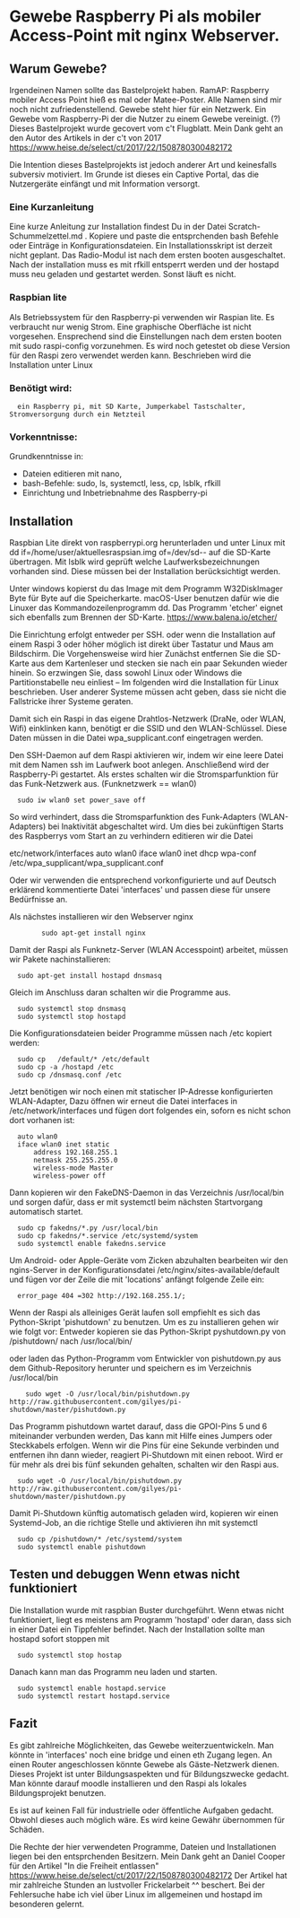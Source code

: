 # Gewebe Raspberry Pi  als mobiler Access-Point mit nginx Webserver.

## Warum Gewebe?

Irgendeinen Namen sollte das Bastelprojekt haben. RamAP: Raspberry mobiler Access Point hieß es mal oder Matee-Poster. Alle Namen sind mir noch nicht zufriedenstellend. Gewebe steht hier für ein Netzwerk. Ein Gewebe vom Raspberry-Pi der die Nutzer zu einem Gewebe vereinigt. (?)   Dieses Bastelprojekt wurde gecovert vom c't Flugblatt. Mein Dank geht an den Autor des Artikels in der c't von 2017 https://www.heise.de/select/ct/2017/22/1508780300482172 

Die Intention dieses Bastelprojekts ist jedoch anderer Art und keinesfalls subversiv motiviert. Im Grunde ist dieses ein Captive Portal, das die Nutzergeräte einfängt und mit Information versorgt. 

### Eine Kurzanleitung 

Eine kurze Anleitung zur  Installation findest Du in der Datei Scratch-Schummelzettel.md . Kopiere und paste die entsprchenden bash Befehle oder Einträge in Konfigurationsdateien. Ein Installationsskript ist derzeit nicht geplant. 
Das Radio-Modul ist nach dem ersten booten ausgeschaltet. Nach der installation muss es mit rfkill entsperrt werden und der hostapd muss neu geladen und gestartet werden. Sonst läuft es nicht.

### Raspbian lite

Als Betriebssystem für den Raspberry-pi verwenden wir Raspian lite.  Es verbraucht nur wenig Strom. Eine graphische Oberfläche ist nicht vorgesehen. Ensprechend sind die Einstellungen nach dem ersten booten mit sudo raspi-config vorzunehmen. Es wird noch getestet ob diese Version für den Raspi zero verwendet werden kann. 
Beschrieben wird die Installation unter Linux 

### Benötigt wird:

      ein Raspberry pi, mit SD Karte, Jumperkabel Tastschalter, Stromversorgung durch ein Netzteil 

### Vorkenntnisse: 

Grundkenntnisse in: 
  
 * Dateien editieren mit nano, 
 * bash-Befehle: sudo, ls, systemctl, less, cp, lsblk, rfkill
 * Einrichtung und Inbetriebnahme des Raspberry-pi
  
## Installation

Raspbian Lite direkt von raspberrypi.org herunterladen  und  unter Linux mit dd if=/home/user/aktuellesraspsian.img of=/dev/sd-- auf die SD-Karte übertragen. Mit lsblk wird geprüft welche Laufwerksbezeichnungen vorhanden sind. Diese müssen bei der Installation berücksichtigt werden.

Unter windows kopierst du das Image mit dem Programm W32DiskImager Byte für Byte auf die Speicherkarte.  macOS-User benutzen dafür wie die Linuxer das Kommandozeilenprogramm dd. Das Programm 'etcher' eignet sich ebenfalls zum Brennen der SD-Karte.
https://www.balena.io/etcher/ 

 Die Einrichtung erfolgt  entweder per SSH. oder wenn die Installation auf einem Raspi 3 oder höher möglich ist direkt über Tastatur und Maus am Bildschirm. Die Vorgehensweise wird  hier  Zunächst entfernen Sie die SD-Karte aus dem Kartenleser und stecken sie nach ein paar Sekunden wieder hinein. So erzwingen Sie, dass sowohl Linux oder Windows die Partitionstabelle neu einliest –  Im folgenden wird die Installation für Linux beschrieben. User anderer Systeme müssen acht geben, dass sie nicht die Fallstricke ihrer Systeme geraten. 

Damit sich ein Raspi  in das eigene Drahtlos-Netzwerk (DraNe, oder WLAN, Wifi)  einklinken kann, benötigt er die SSID und den WLAN-Schlüssel. Diese Daten müssen in die Datei wpa_supplicant.conf eingetragen werden.

Den SSH-Daemon auf dem Raspi aktivieren wir, indem wir eine leere Datei mit dem Namen ssh im Laufwerk boot anlegen. Anschließend wird der Raspberry-Pi gestartet. Als erstes schalten wir die Stromsparfunktion für das Funk-Netzwerk aus. (Funknetzwerk == wlan0)

      sudo iw wlan0 set power_save off

So wird verhindert, dass die Stromsparfunktion des Funk-Adapters (WLAN-Adapters) bei Inaktivität abgeschaltet wird. Um dies bei zukünftigen Starts des Raspberrys vom Start an zu verhindern editieren wir die Datei

etc/network/interfaces
                        auto wlan0
                          iface wlan0 inet dhcp
                            wpa-conf /etc/wpa_supplicant/wpa_supplicant.conf
 
Oder wir verwenden die entsprechend vorkonfigurierte und auf Deutsch erklärend kommentierte
Datei  'interfaces' und passen diese für unsere Bedürfnisse an.

Als nächstes installieren wir den Webserver nginx

            sudo apt-get install nginx
 

Damit der Raspi als Funknetz-Server (WLAN Accesspoint) arbeitet, müssen wir Pakete nachinstallieren:


      sudo apt-get install hostapd dnsmasq 

Gleich im Anschluss daran schalten wir die Programme aus.

      sudo systemctl stop dnsmasq   
      sudo systemctl stop hostapd


Die Konfigurationsdateien beider Programme müssen nach /etc kopiert werden:


      sudo cp   /default/* /etc/default
      sudo cp -a /hostapd /etc
      sudo cp /dnsmasq.conf /etc

Jetzt benötigen wir noch einen mit statischer IP-Adresse konfigurierten WLAN-Adapter, 
Dazu öffnen wir erneut die Datei interfaces in /etc/network/interfaces  und fügen dort folgendes ein, soforn es nicht schon dort vorhanen ist:

      auto wlan0
      iface wlan0 inet static
          address 192.168.255.1
          netmask 255.255.255.0
          wireless-mode Master
          wireless-power off

Dann kopieren wir den FakeDNS-Daemon in das Verzeichnis /usr/local/bin und sorgen dafür, dass er mit systemctl beim nächsten Startvorgang automatisch startet.

      sudo cp fakedns/*.py /usr/local/bin
      sudo cp fakedns/*.service /etc/systemd/system
      sudo systemctl enable fakedns.service

Um Android- oder Apple-Geräte vom Zicken abzuhalten bearbeiten wir den ngins-Server in der Konfigurationsdatei /etc/nginx/sites-available/default und fügen vor der Zeile die mit 'locations' anfängt folgende Zeile ein:

      error_page 404 =302 http://192.168.255.1/;


Wenn der Raspi als alleiniges Gerät laufen soll empfiehlt es sich das Python-Skript 'pishutdown' zu benutzen. Um es zu installieren gehen wir wie folgt vor:
Entweder kopieren sie das Python-Skript  pyshutdown.py von /pishutdown/ nach /usr/local/bin/

oder laden das Python-Programm vom Entwickler von pishutdown.py aus dem Github-Repository herunter und speichern es im Verzeichnis /usr/local/bin

        sudo wget -O /usr/local/bin/pishutdown.py http://raw.githubusercontent.com/gilyes/pi-shutdown/master/pishutdown.py 

 Das Programm pishutdown wartet darauf, dass die GPOI-Pins 5 und 6 miteinander verbunden  werden, Das kann mit Hilfe eines Jumpers oder Steckkabels erfolgen. Wenn wir die Pins für eine Sekunde verbinden und entfernen ihn dann wieder, 
reagiert Pi-Shutdown mit einen reboot. Wird er für mehr als drei bis fünf sekunden gehalten, schalten wir den Raspi aus.

      sudo wget -O /usr/local/bin/pishutdown.py http://raw.githubusercontent.com/gilyes/pi-shutdown/master/pishutdown.py

Damit Pi-Shutdown künftig automatisch geladen wird, kopieren wir einen Systemd-Job, an die richtige Stelle und aktivieren ihn mit systemctl


      sudo cp /pishutdown/* /etc/systemd/system
      sudo systemctl enable pishutdown

## Testen und debuggen Wenn etwas nicht funktioniert

Die Installation wurde mit raspbian Buster durchgeführt. Wenn etwas nicht funktioniert, liegt es meistens am Programm 'hostapd' oder daran, dass sich in einer Datei ein Tippfehler befindet. Nach der Installation sollte man hostapd sofort stoppen mit 

      sudo systemctl stop hostap
  
Danach kann man das Programm neu laden und starten.

      sudo systemctl enable hostapd.service
      sudo systemctl restart hostapd.service


## Fazit
Es gibt zahlreiche Möglichkeiten, das Gewebe weiterzuentwickeln. Man könnte in 'interfaces' noch eine bridge und einen eth Zugang legen. An einen Router angeschlossen könnte Gewebe als Gäste-Netzwerk dienen. Dieses Projekt ist unter Bildungsaspekten und für Bildungszwecke gedacht. Man könnte darauf moodle installieren und den Raspi als lokales Bildungsprojekt benutzen.

Es ist auf keinen Fall für industrielle oder öffentliche Aufgaben gedacht. Obwohl dieses auch möglich wäre. Es wird keine Gewähr übernommen für Schäden. 

Die Rechte der hier verwendeten Programme, Dateien und Installationen liegen bei den entsprchenden Besitzern. Mein Dank geht an Daniel Cooper für den Artikel "In die Freiheit entlassen" https://www.heise.de/select/ct/2017/22/1508780300482172 
Der Artikel hat mir zahlreiche Stunden an lustvoller Frickelarbeit ^^ beschert. Bei der Fehlersuche habe ich viel über Linux im allgemeinen und hostapd im besonderen gelernt.
 



